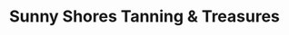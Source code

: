---
title: "Sunny Shores Tanning & Treasures"
url: /north-east/sunny-shores-tanning-und-treasures/
shop: Kosmetik
---